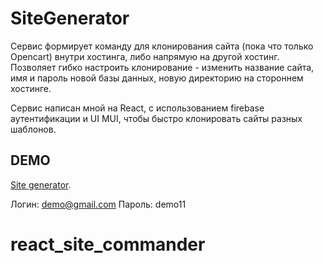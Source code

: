 # SiteGenerator

Сервис формирует команду для клонирования сайта (пока что только Opencart) внутри хостинга, либо напрямую на другой хостинг. Позволяет гибко настроить клонирование - изменить название сайта, имя и пароль новой базы данных, новую директорию на стороннем хостинге. 

Сервис написан мной на React, с использованием firebase аутентификации и UI MUI, чтобы быстро клонировать сайты разных шаблонов. 

## DEMO

[Site generator](https://sg.artem-frolov.ru/).

Логин: demo@gmail.com
Пароль: demo11

# react_site_commander
